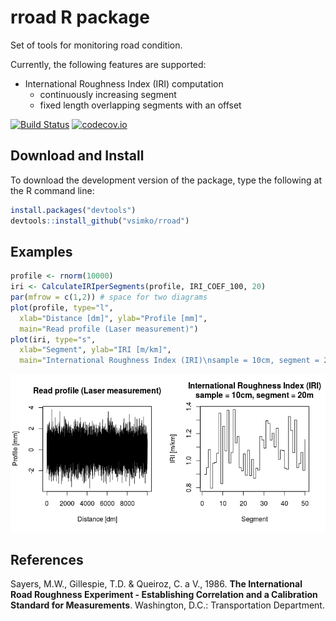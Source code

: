<!-- README.md is generated from README.Rmd. Please edit that file -->
rroad R package
===============

Set of tools for monitoring road condition.

Currently, the following features are supported:

-   International Roughness Index (IRI) computation
    -   continuously increasing segment
    -   fixed length overlapping segments with an offset

[![Build Status](https://travis-ci.org/vsimko/rroad.svg)](https://travis-ci.org/vsimko/rroad) [![codecov.io](https://codecov.io/github/vsimko/rroad/coverage.svg?branch=master)](https://codecov.io/github/vsimko/rroad?branch=master)

Download and Install
--------------------

To download the development version of the package, type the following at the R command line:

``` r
install.packages("devtools")
devtools::install_github("vsimko/rroad")
```

Examples
--------

``` r
profile <- rnorm(10000)
iri <- CalculateIRIperSegments(profile, IRI_COEF_100, 20)
par(mfrow = c(1,2)) # space for two diagrams
plot(profile, type="l",
  xlab="Distance [dm]", ylab="Profile [mm]",
  main="Read profile (Laser measurement)")
plot(iri, type="s",
  xlab="Segment", ylab="IRI [m/km]",
  main="International Roughness Index (IRI)\nsample = 10cm, segment = 20m")
```

![](vignettes/README-iri_from_random_profile-1.png)

References
----------

<a id="Sayers1986"/> Sayers, M.W., Gillespie, T.D. & Queiroz, C. a V., 1986. **The International Road Roughness Experiment - Establishing Correlation and a Calibration Standard for Measurements**. Washington, D.C.: Transportation Department.
